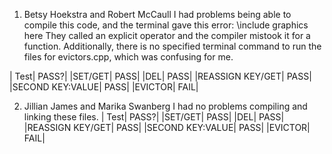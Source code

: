 1. Betsy Hoekstra and Robert McCaull
  I had problems being able to compile this code, and the terminal gave this error:
  \\include graphics here
  They called an explicit operator and the compiler mistook it for a function. Additionally, there is no specified terminal command
  to run the files for evictors.cpp, which was confusing for me.
 
  | Test| PASS?|
  |SET/GET| PASS|
  |DEL| PASS|
  |REASSIGN KEY/GET| PASS|
  |SECOND KEY:VALUE| PASS|
  |EVICTOR| FAIL|
  
2. Jillian James and Marika Swanberg
I had no problems compiling and linking these files. 
    | Test| PASS?|
  |SET/GET| PASS|
  |DEL| PASS|
  |REASSIGN KEY/GET| PASS|
  |SECOND KEY:VALUE| PASS|
  |EVICTOR| FAIL|
